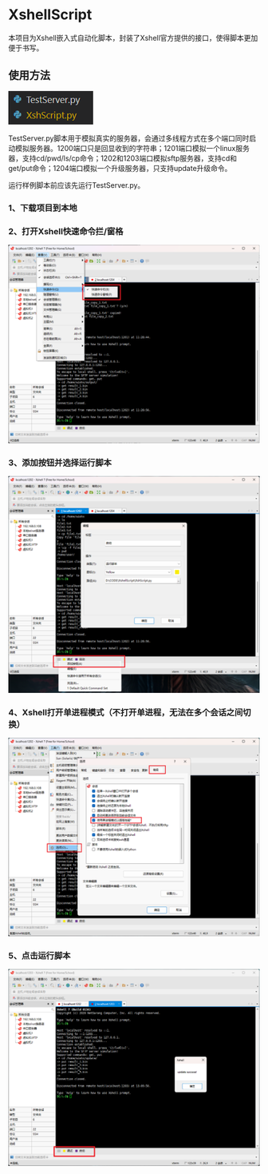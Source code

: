 # XshellScript

本项目为Xshell嵌入式自动化脚本，封装了Xshell官方提供的接口，使得脚本更加便于书写。

## 使用方法

![image-20230715124537899](Screenshots/image-20230715124537899.png)

TestServer.py脚本用于模拟真实的服务器，会通过多线程方式在多个端口同时启动模拟服务器。1200端口只是回显收到的字符串；1201端口模拟一个linux服务器，支持cd/pwd/ls/cp命令；1202和1203端口模拟sftp服务器，支持cd和get/put命令；1204端口模拟一个升级服务器，只支持update升级命令。

运行样例脚本前应该先运行TestServer.py。

### 1、下载项目到本地

### 2、打开Xshell快速命令拦/窗格

![image-20230715125308528](Screenshots/image-20230715125308528.png)

### 3、添加按钮并选择运行脚本

![image-20230715125811420](Screenshots/image-20230715125811420.png)

### 4、Xshell打开单进程模式（不打开单进程，无法在多个会话之间切换）

![image-20230715125954678](Screenshots/image-20230715125954678.png)

### 5、点击运行脚本

![image-20230715131010868](Screenshots/image-20230715131010868.png)